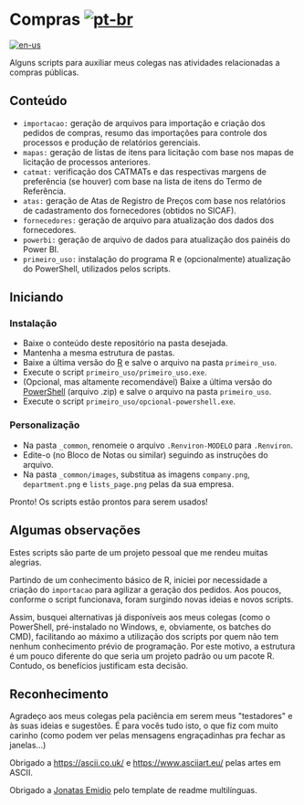 # Compras [![pt-br](https://img.shields.io/badge/lang-pt--br-green.svg)](https://github.com/fabiofrozza/compras/tree/main/README.md)

[![en-us](https://img.shields.io/badge/lang-en--us-red.svg)](https://github.com/fabiofrozza/compras/tree/main/README.en-US.md)

Alguns scripts para auxiliar meus colegas nas atividades relacionadas a compras públicas.

## Conteúdo

* `importacao:` geração de arquivos para importação e criação dos pedidos de compras, resumo das importações para controle dos processos e produção de relatórios gerenciais.
* `mapas:` geração de listas de itens para licitação com base nos mapas de licitação de processos anteriores.
* `catmat:` verificação dos CATMATs e das respectivas margens de preferência (se houver) com base na lista de itens do Termo de Referência.
* `atas:` geração de Atas de Registro de Preços com base nos relatórios de cadastramento dos fornecedores (obtidos no SICAF).
* `fornecedores:` geração de arquivo para atualização dos dados dos fornecedores.
* `powerbi:` geração de arquivo de dados para atualização dos painéis do Power BI.
* `primeiro_uso:` instalação do programa R e (opcionalmente) atualização  do PowerShell, utilizados pelos scripts.

## Iniciando

### Instalação

* Baixe o conteúdo deste repositório na pasta desejada.
* Mantenha a mesma estrutura de pastas.
* Baixe a última versão do [R](https://cran.r-project.org/bin/windows/base/) e salve o arquivo na pasta `primeiro_uso`.
* Execute o script `primeiro_uso/primeiro_uso.exe`.
* (Opcional, mas altamente recomendável) Baixe a última versão do [PowerShell](https://learn.microsoft.com/en-us/powershell/scripting/install/installing-powershell-on-windows?view=powershell-7.5#installing-the-zip-package) (arquivo .zip) e salve o arquivo na pasta `primeiro_uso`.
* Execute o script `primeiro_uso/opcional-powershell.exe`.

### Personalização

* Na pasta `_common`, renomeie o arquivo `.Renviron-MODELO` para `.Renviron`.
* Edite-o (no Bloco de Notas ou similar) seguindo as instruções do arquivo.
* Na pasta `_common/images`, substitua as imagens `company.png`, `department.png` e `lists_page.png` pelas da sua empresa.

Pronto! Os scripts estão prontos para serem usados!

## Algumas observações

Estes scripts são parte de um projeto pessoal que me rendeu muitas alegrias. 

Partindo de um conhecimento básico de R, iniciei por necessidade a criação do `importacao` para agilizar a geração dos pedidos. Aos poucos, conforme o script funcionava, foram surgindo novas ideias e novos scripts. 

Assim, busquei alternativas já disponíveis aos meus colegas (como o PowerShell, pré-instalado no Windows, e, obviamente, os batches do CMD), facilitando ao máximo a utilização dos scripts por quem não tem nenhum conhecimento prévio de programação. Por este motivo, a estrutura é um pouco diferente do que seria um projeto padrão ou um pacote R. Contudo, os benefícios justificam esta decisão.

## Reconhecimento

Agradeço aos meus colegas pela paciência em serem meus "testadores" e às suas ideias e sugestões. É para vocês tudo isto, o que fiz com muito carinho (como podem ver pelas mensagens engraçadinhas pra fechar as janelas...)

Obrigado a https://ascii.co.uk/ e https://www.asciiart.eu/ pelas artes em ASCII.

Obrigado a [Jonatas Emidio](https://github.com/jonatasemidio/multilanguage-readme-pattern) pelo template de readme multilínguas.
